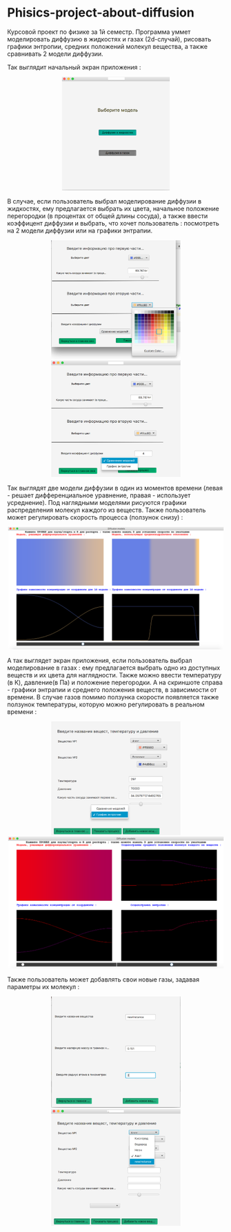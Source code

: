 # Phisics-project-about-diffusion
Курсовой проект по физике за 1й семестр. Программа уммет моделировать диффузию в жидкостях и газах (2d-случай),
рисовать графики энтропии, средних положений молекул вещества, а также сравнивать 2 модели диффузии. 

Так выглядит начальный экран приложения :

<p align="center">
<img float="left" src="screenshots/diff1.png" width="250"/>
</p>

В случае, если пользователь выбрал моделирование диффузии в жидкостях, ему предлагается выбрать их цвета, начальное положение перегородки (в процентах от общей длины сосуда), а также ввести коэффицент диффузии и выбрать, что хочет пользователь : посмотреть на 2 модели диффузии или на графики энтрапии.

<p align="center">
<img float="left" src="screenshots/diff2.png" width="300"/>
<img float="left" src="screenshots/diff3.png" width="300"/>
</p>

Так выглядят две модели диффузии в один из моментов времени (левая - решает дифференциальное уравнение, правая - использует усреднение). Под наглядными моделями рисуются графики распределения молекул каждого из веществ. Также пользователь может регулировать скорость процесса (ползунок снизу) :

<p align="center">
<img float="left" src="screenshots/diff4.png" width="500"/>
</p>

А так выглядет экран приложения, если пользователь выбрал моделирование в газах : ему предлагается выбрать одно из доступных веществ и их цвета для наглядности. Также можно ввести температуру (в К), давление(в Па) и положение перегородки. А на скриншоте справа - графики энтрапии и среднего положения веществ, в зависимости от времени. В случае газов помимо ползунка скорости появляется также ползунок температуры, которую можно регулировать в реальном времени :

<p align="center">
<img float="left" src="screenshots/diff5.png" width="300"/>
<img float="left" src="screenshots/diff6.png" width="500"/>
</p>

Также пользователь может добавлять свои новые газы, задавая параметры их молекул :

<p align="center">
<img float="left" src="screenshots/diff7.png" width="300"/>
<img float="left" src="screenshots/diff8.png" width="300"/>
</p>


